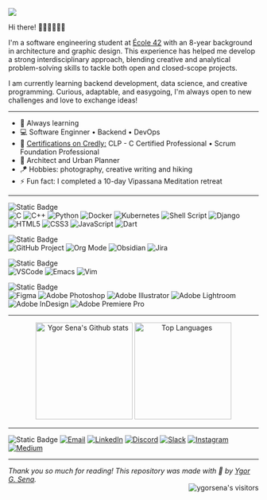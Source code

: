 
![](profile-git-animation.gif)

Hi there! 👋🏻👋🏻👋🏻  

I'm a software engineering student at [École 42](https://42.fr/en/homepage/) with an 8-year background in architecture and graphic design. This experience has helped me develop a strong interdisciplinary approach, blending creative and analytical problem-solving skills to tackle both open and closed-scope projects.

I am currently learning backend development, data science, and creative programming. Curious, adaptable, and easygoing, I'm always open to new challenges and love to exchange ideas!

---

- 🌱 Always learning
- 💻 Software Enginner • Backend • DevOps
- 📜 [Certifications on Credly:](https://www.credly.com/users/ygor-sena/badges) CLP - C Certified Professional • Scrum Foundation Professional
- 📐 Architect and Urban Planner
- 🪁 Hobbies: photography, creative writing and hiking
- ⚡ Fun fact: I completed a 10-day Vipassana Meditation retreat

---
![Static Badge](https://img.shields.io/badge/tech%20stacks-555555?style=for-the-badge)  
![C](https://img.shields.io/badge/C-0d1117?style=for-the-badge&logo=c&logoColor=white)
![C++](https://img.shields.io/badge/C++-0d1117?style=for-the-badge&logo=c&logoColor=white)
![Python](https://img.shields.io/badge/Python-0d1117?style=for-the-badge&logo=python&logoColor=white)
![Docker](https://img.shields.io/badge/Docker-0d1117?style=for-the-badge&logo=docker&logoColor=white)
![Kubernetes](https://img.shields.io/badge/Kubernetes-0d1117?style=for-the-badge&logo=kubernetes&logoColor=white)
![Shell Script](https://img.shields.io/badge/Shell_Script-0d1117?style=for-the-badge&logo=gnu-bash&logoColor=white)
![Django](https://img.shields.io/badge/Django-0d1117?style=for-the-badge&logo=django&logoColor=white)
![HTML5](https://img.shields.io/badge/html5-0d1117.svg?style=for-the-badge&logo=html5&logoColor=white)
![CSS3](https://img.shields.io/badge/css3-0d1117.svg?style=for-the-badge&logo=css3&logoColor=white)
![JavaScript](https://img.shields.io/badge/javascript-0d1117.svg?style=for-the-badge&logo=javascript&logoColor=white)
![Dart](https://img.shields.io/badge/Flutter%20%7C%20Dart-0d1117?style=for-the-badge&logo=flutter&logoColor=white)

![Static Badge](https://img.shields.io/badge/management%20stacks-555555?style=for-the-badge)  
![GitHub Project](https://img.shields.io/badge/GitHub%20project-0d1117?style=for-the-badge&logo=github&logoColor=white)
![Org Mode](https://img.shields.io/badge/Org%20Mode-0d1117?style=for-the-badge&logo=org&logoColor=white)
![Obsidian](https://img.shields.io/badge/Obsidian-0d1117?style=for-the-badge&logo=Obsidian&logoColor=white)
![Jira](https://img.shields.io/badge/Jira-0d1117?style=for-the-badge&logo=Jira&logoColor=white)

![Static Badge](https://img.shields.io/badge/text%20editors-555555?style=for-the-badge)  
![VSCode](https://img.shields.io/badge/VSCode-0d1117?style=for-the-badge&logo=Visual%20Studio%20Code&logoColor=white)
![Emacs](https://img.shields.io/badge/Emacs-0d1117?style=for-the-badge&logo=GNU%20Emacs&logoColor=white)
![Vim](https://img.shields.io/badge/Vim-0d1117?style=for-the-badge&logo=Vim&logoColor=white)

![Static Badge](https://img.shields.io/badge/creative%20stacks-555555?style=for-the-badge)  
![Figma](https://img.shields.io/badge/Figma-0d1117?style=for-the-badge&logo=figma&logoColor=white)
![Adobe Photoshop](https://img.shields.io/badge/Adobe%20Photoshop-0d1117?style=for-the-badge&logo=Adobe%20Photoshop&logoColor=white)
![Adobe Illustrator](https://img.shields.io/badge/Adobe%20Illustrator-0d1117?style=for-the-badge&logo=adobe%20illustrator&logoColor=white)
![Adobe Lightroom](https://img.shields.io/badge/Adobe%20Lightroom-0d1117?style=for-the-badge&logo=Adobe%20Lightroom&logoColor=white)
![Adobe InDesign](https://img.shields.io/badge/Adobe%20InDesign-0d1117?style=for-the-badge&logo=Adobe%20InDesign&logoColor=white)
![Adobe Premiere Pro](https://img.shields.io/badge/Adobe%20Premiere%20Pro-0d1117?style=for-the-badge&logo=Adobe%20Premiere%20Pro&logoColor=white)

---
<div align="center">
    <img src="https://github-readme-stats.vercel.app/api?username=ygor-sena&theme=transparent&show_icons=true&layout=compact&line_height=25&title_color=fff&text_color=e6edf3&icon_color=9f9f9f&bg_color=0d1117&custom_title=My%20GitHub%20stats%20%26%20most%20used%20languages&width=250"
            alt="Ygor Sena's Github stats"
            height=195>
    <img src="https://github-readme-stats.vercel.app/api/top-langs/?username=ygor-sena&langs_count=5&theme=transparent&layout=donut&hide_border=false&title_color=fff&text_color=e6edf3&bg_color=0d1117&hide_title=true&chart_width=200"
            alt="Top Languages"
            height=195/>
</div>

---
<div align="left">

![Static Badge](https://img.shields.io/badge/contact%20me-%23555555?style=for-the-badge)
[![Email](https://img.shields.io/badge/Email-0d1117?style=for-the-badge&logo=Mail.Ru&logoColor=white)](https://mail.google.com/mail/u/0/?fs=1&to=ygor.sena@alumni.usp.br&tf=cm)
[![LinkedIn](https://img.shields.io/badge/LinkedIn-0d1117.svg?style=for-the-badge&logo=linkedin&logoColor=white)](https://linkedin.com/in/ygor-sena)
[![Discord](https://img.shields.io/badge/Discord-0d1117?style=for-the-badge&logo=discord&logoColor=white)](https://discordapp.com/users/668282062154760198)
[![Slack](https://img.shields.io/badge/Slack-0d1117?style=for-the-badge&logo=slack&logoColor=white)](https://42born2code.slack.com/app_redirect?channel=U03FZGLSWTU)
[![Instagram](https://img.shields.io/badge/Instagram-0d1117?style=for-the-badge&logo=instagram&logoColor=white)](https://instagram.com/ygorgsena)
[![Medium](https://img.shields.io/badge/Medium-0d1117?style=for-the-badge&logo=medium&logoColor=white)](https://medium.com/@ygorgsena)

</div>

---
<div align="left">
    <em>Thank you so much for reading! This repository was made with 💚 by <a href="https://www.linkedin.com/in/ygor-sena/">Ygor G. Sena</a>.</em>
</div>
<div align="right">
    <img src="https://komarev.com/ghpvc/?username=ygorsena&color=555555&style=for-the-badge&label=visitors" alt="ygorsena's visitors" />
</div>




<!-- Proudly created with GPRM ( https://gprm.itsvg.in ) -->
